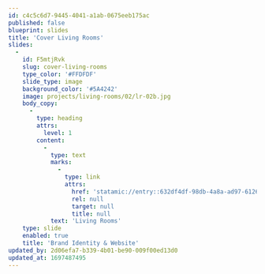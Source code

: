 ```yaml
---
id: c4c5c6d7-9445-4041-a1ab-0675eeb175ac
published: false
blueprint: slides
title: 'Cover Living Rooms'
slides:
  -
    id: F5mtjRvk
    slug: cover-living-rooms
    type_color: '#FFDFDF'
    slide_type: image
    background_color: '#5A4242'
    image: projects/living-rooms/02/lr-02b.jpg
    body_copy:
      -
        type: heading
        attrs:
          level: 1
        content:
          -
            type: text
            marks:
              -
                type: link
                attrs:
                  href: 'statamic://entry::632df4df-98db-4a8a-ad97-6126dd9eab9e'
                  rel: null
                  target: null
                  title: null
            text: 'Living Rooms'
    type: slide
    enabled: true
    title: 'Brand Identity & Website'
updated_by: 2d06efa7-b339-4b01-be90-009f00ed13d0
updated_at: 1697487495
---
```

